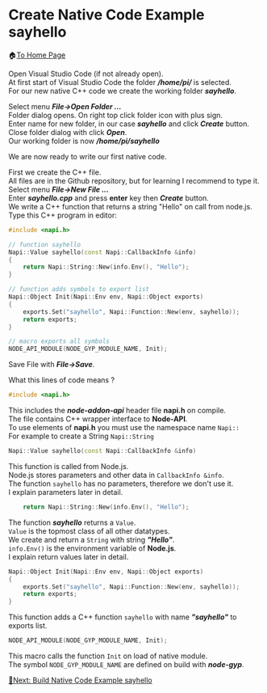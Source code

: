 # Create Native Code Example sayhello

🏠[To Home Page](README.md)

Open Visual Studio Code (if not already open). <br>
At first start of Visual Studio Code the folder ***/home/pi/*** is selected.<br>
For our new native C++ code we create the working folder ***sayhello***.

Select menu ***File->Open Folder ...***<br> 
Folder dialog opens. On right top click folder icon with plus sign.<br>
Enter name for new folder, in our case ***sayhello*** and click ***Create*** button.<br>
Close folder dialog with click ***Open***.<br>
Our working folder is now ***/home/pi/sayhello***<br>

We are now ready to write our first native code.<br>

First we create the C++ file.<br>
All files are in the Github repository, but for learning I recommend to type it.<br>
Select menu ***File->New File ...***<br>
Enter ***sayhello.cpp*** and press **enter** key then ***Create*** button.<br>
We write a C++ function that returns a string "Hello" on call from node.js.<br>
Type this C++ program in editor:
```c++
#include <napi.h>

// function sayhello
Napi::Value sayhello(const Napi::CallbackInfo &info)
{
    return Napi::String::New(info.Env(), "Hello");
}

// function adds symbols to export list
Napi::Object Init(Napi::Env env, Napi::Object exports)
{
    exports.Set("sayhello", Napi::Function::New(env, sayhello));
    return exports;
}

// macro exports all symbols
NODE_API_MODULE(NODE_GYP_MODULE_NAME, Init);
```

Save File with ***File->Save***.

What this lines of code means ?<br>
```c++
#include <napi.h>
```
This includes the ***node-addon-api*** header file **napi.h** on compile.<br>
The file contains C++ wrapper interface to **Node-API**.<br>
To use elements of **napi.h** you must use the namespace name ```Napi::```<br>
For example to create a String ```Napi::String```<br>

```c++
Napi::Value sayhello(const Napi::CallbackInfo &info)
```
This function is called from Node.js.<br> 
Node.js stores parameters and other data in ```CallbackInfo &info```.<br>
The function ```sayhello``` has no parameters, therefore we don't use it.<br>
I explain parameters later in detail.<br>
```c++
    return Napi::String::New(info.Env(), "Hello");
```
The function ***sayhello*** returns a ```Value```.<br>
```Value``` is the topmost class of all other datatypes.<br> 
We create and return a ```String``` with string ***"Hello"***.<br>
```info.Env()``` is the environment variable of **Node.js**.<br> 
I explain return values later in detail.<br>
```c++
Napi::Object Init(Napi::Env env, Napi::Object exports)
{
    exports.Set("sayhello", Napi::Function::New(env, sayhello));
    return exports;
}
```
This function adds a C++ function ```sayhello``` with name ***"sayhello"*** to exports list.<br>
```c++
NODE_API_MODULE(NODE_GYP_MODULE_NAME, Init);
```
This macro calls the function ```Init``` on load of native module.<br>
The symbol ```NODE_GYP_MODULE_NAME``` are defined on build with ***node-gyp***.<br>

[🧾Next: Build Native Code Example sayhello ](build.md)







